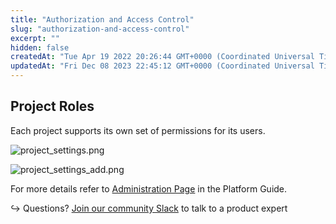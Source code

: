 ```yaml
---
title: "Authorization and Access Control"
slug: "authorization-and-access-control"
excerpt: ""
hidden: false
createdAt: "Tue Apr 19 2022 20:26:44 GMT+0000 (Coordinated Universal Time)"
updatedAt: "Fri Dec 08 2023 22:45:12 GMT+0000 (Coordinated Universal Time)"
---
```

## Project Roles

Each project supports its own set of permissions for its users.

![](https://files.readme.io/caf2bc9-project_settings.png "project_settings.png")

![](https://files.readme.io/97b71c4-project_settings_add.png "project_settings_add.png")

For more details refer to [Administration Page](doc:administration-platform) in the Platform Guide.

↪ Questions? [Join our community Slack](https://www.fiddler.ai/slackinvite) to talk to a product expert
